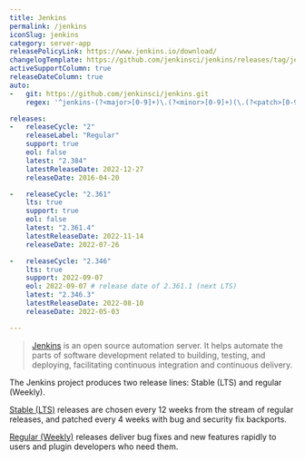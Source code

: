 ```yaml
---
title: Jenkins
permalink: /jenkins
iconSlug: jenkins
category: server-app
releasePolicyLink: https://www.jenkins.io/download/
changelogTemplate: https://github.com/jenkinsci/jenkins/releases/tag/jenkins-__LATEST__
activeSupportColumn: true
releaseDateColumn: true
auto:
-   git: https://github.com/jenkinsci/jenkins.git
    regex: '^jenkins-(?<major>[0-9]+)\.(?<minor>[0-9]+)(\.(?<patch>[0-9]+))?$'

releases:
-   releaseCycle: "2"
    releaseLabel: "Regular"
    support: true
    eol: false
    latest: "2.384"
    latestReleaseDate: 2022-12-27
    releaseDate: 2016-04-20

-   releaseCycle: "2.361"
    lts: true
    support: true
    eol: false
    latest: "2.361.4"
    latestReleaseDate: 2022-11-14
    releaseDate: 2022-07-26

-   releaseCycle: "2.346"
    lts: true
    support: 2022-09-07
    eol: 2022-09-07 # release date of 2.361.1 (next LTS)
    latest: "2.346.3"
    latestReleaseDate: 2022-08-10
    releaseDate: 2022-05-03

---
```


> [Jenkins](https://www.jenkins.io/) is an open source automation server. It helps automate the parts of software
> development related to building, testing, and deploying, facilitating continuous integration and continuous delivery.

The Jenkins project produces two release lines: Stable (LTS) and regular (Weekly).

[Stable (LTS)](https://www.jenkins.io/download/lts/) releases are chosen every 12 weeks from the stream of regular
releases, and patched every 4 weeks with bug and security fix backports.

[Regular (Weekly)](https://www.jenkins.io/download/weekly/) releases deliver bug fixes and new features rapidly to users
and plugin developers who need them.
